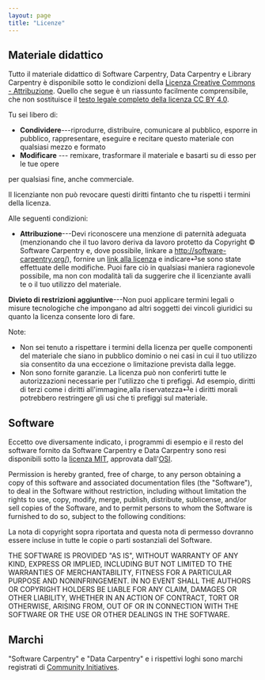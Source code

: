 ```yaml
---
layout: page
title: "Licenze"
---
```

## Materiale didattico


Tutto il materiale didattico di Software Carpentry, Data Carpentry e Library Carpentry è disponibile sotto le condizioni della [Licenza Creative Commons - Attribuzione][cc-by-human]. Quello che segue è un riassunto facilmente comprensibile, che non sostituisce il [testo legale completo della licenza CC BY 4.0][cc-by-legal].

Tu sei libero di:

* **Condividere**---riprodurre, distribuire, comunicare al pubblico, esporre in pubblico, rappresentare, eseguire e recitare questo materiale con qualsiasi mezzo e formato
* **Modificare** --- remixare, trasformare il materiale e basarti su di esso per le tue opere

per qualsiasi fine, anche commerciale.

Il licenziante non può revocare questi diritti fintanto che tu rispetti i termini della licenza.

Alle seguenti condizioni:

* **Attribuzione**---Devi riconoscere una menzione di paternità adeguata (menzionando che
  il tuo lavoro deriva da lavoro protetto da Copyright © Software Carpentry e, dove possibile, linkare a http://software-carpentry.org/), fornire un [link alla licenza][cc-by-human] e indicare⏎se sono state effettuate delle modifiche. Puoi fare ciò in qualsiasi maniera ragionevole possibile, ma non con modalità tali da suggerire che il licenziante avalli te o il tuo utilizzo del materiale.

**Divieto di restrizioni aggiuntive**---Non puoi applicare termini legali o misure tecnologiche che impongano ad altri soggetti dei vincoli giuridici su quanto la licenza consente loro di fare.

Note:


* Non sei tenuto a rispettare i termini della licenza per quelle componenti del
materiale che siano in pubblico dominio o nei casi in cui il tuo utilizzo sia consentito da una eccezione o limitazione prevista dalla legge.
* Non sono fornite garanzie. La licenza può non conferirti tutte le autorizzazioni necessarie per l'utilizzo che ti prefiggi. Ad esempio, diritti di terzi come i diritti all'immagine,alla riservatezza⏎e i diritti morali potrebbero restringere gli usi che ti prefiggi sul materiale.

## Software

Eccetto ove diversamente indicato, i programmi di esempio e il resto del software fornito da Software Carpentry e Data Carpentry sono resi disponibili sotto la [licenza MIT][mit-license], approvata dall'[OSI][osi].

Permission is hereby granted, free of charge, to any person obtaining a copy of this software and associated documentation files (the "Software"), to deal in the Software without restriction, including without limitation the rights to use, copy, modify, merge, publish, distribute, sublicense, and/or sell copies of the Software, and to permit persons to whom the Software is furnished to do so, subject to the following conditions:

La nota di copyright sopra riportata and questa nota di permesso dovranno essere
incluse in tutte le copie o parti sostanziali del Software.

THE SOFTWARE IS PROVIDED "AS IS", WITHOUT WARRANTY OF ANY KIND,
EXPRESS OR IMPLIED, INCLUDING BUT NOT LIMITED TO THE WARRANTIES OF
MERCHANTABILITY, FITNESS FOR A PARTICULAR PURPOSE AND
NONINFRINGEMENT. IN NO EVENT SHALL THE AUTHORS OR COPYRIGHT HOLDERS BE
LIABLE FOR ANY CLAIM, DAMAGES OR OTHER LIABILITY, WHETHER IN AN ACTION
OF CONTRACT, TORT OR OTHERWISE, ARISING FROM, OUT OF OR IN CONNECTION
WITH THE SOFTWARE OR THE USE OR OTHER DEALINGS IN THE SOFTWARE.

## Marchi

"Software Carpentry" e "Data Carpentry" e i rispettivi loghi sono marchi registrati di [Community Initiatives][CI].

[cc-by-human]: https://creativecommons.org/licenses/by/4.0/
[cc-by-legal]: https://creativecommons.org/licenses/by/4.0/legalcode
[mit-license]: https://opensource.org/licenses/mit-license.html
[ci]: http://communityin.org/
[osi]: https://opensource.org

